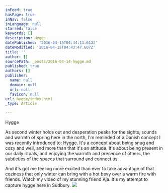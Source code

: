 ```yaml
---
inFeed: true
hasPage: true
inNav: false
inLanguage: null
starred: false
keywords: []
description: Hygge
datePublished: '2016-04-15T04:44:11.613Z'
dateModified: '2016-04-15T04:43:47.607Z'
title: ''
author: []
sourcePath: _posts/2016-04-14-hygge.md
published: true
authors: []
publisher:
  name: null
  domain: null
  url: null
  favicon: null
url: hygge/index.html
_type: Article

---
```

Hygge

As second winter holds out and desperation peaks for the sights, sounds and warmth of spring here in the north, I'm reminded of a Danish concept I was recently introduced to: Hygge. It's a concept about being snug and cozy and well, and more than that it's an attitude. It's about being present in our daily rituals, and enjoying the warmth and presence of others, the subtleties of the spaces that surround and connect us. 

And it's got me feeling more excited than ever to take advantage of that coziness that only winter can bring with a hot bevy over a warm fire with friends.
Watch my video of my stunning friend Aja. It's my attempt to capture hygge here in Sudbury.
![](https://the-grid-user-content.s3-us-west-2.amazonaws.com/6d3b17f8-d65c-4152-a236-9c6f807e659a.png)